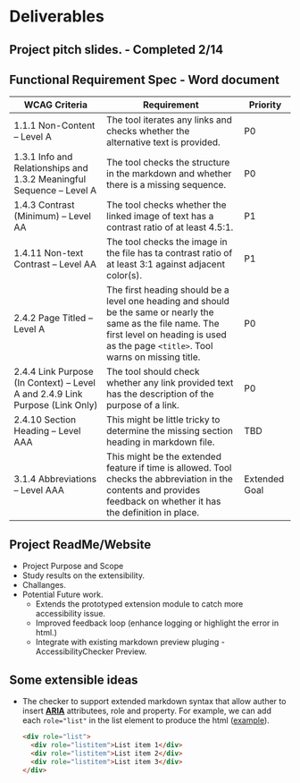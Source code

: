 # Deliverables
## Project pitch slides. - Completed 2/14
## Functional Requirement Spec - Word document
  |WCAG Criteria| Requirement | Priority |
  |-|-|-|
  |1.1.1 Non-Content – Level A|  The tool iterates any links and checks whether the alternative text is provided.| P0 |
  |1.3.1 Info and Relationships and 1.3.2 Meaningful Sequence – Level A|The tool checks the structure in the markdown and whether there is a missing sequence.| P0 |
  |1.4.3 Contrast (Minimum) – Level AA|The tool checks whether the linked image of text has a contrast ratio of at least 4.5:1.|P1|
  |1.4.11 Non-text Contrast – Level AA|The tool checks the image in the file has ta contrast ratio of at least 3:1 against adjacent color(s).|P1|
  |2.4.2 Page Titled – Level A | The first heading should be a level one heading and should be the same or nearly the same as the file name. The first level on heading is used as the page `<title>`. Tool warns on missing title.| P0 |
  |2.4.4 Link Purpose (In Context) – Level A and 2.4.9 Link Purpose (Link Only)|The tool should check whether any link provided text has the description of the purpose of a link.| P0 |
  |2.4.10 Section Heading – Level AAA| This might be little tricky to determine the missing section heading in markdown file. |TBD|
  |3.1.4 Abbreviations – Level AAA |This might be the extended feature if time is allowed. Tool checks the abbreviation in the contents and provides feedback on whether it has the definition in place. |Extended Goal|

## Project ReadMe/Website
  - Project Purpose and Scope
  - Study results on the extensibility.
  - Challanges.
  - Potential Future work.
    - Extends the prototyped extension module to catch more accessibility issue.
    - Improved feedback loop (enhance logging or highlight the error in html.)
    - Integrate with existing markdown preview pluging - AccessibilityChecker Preview.

## Some extensible ideas
- The checker to support extended markdown syntax that allow auther to insert **[ARIA](https://developer.mozilla.org/en-US/docs/Web/Accessibility/ARIA)** attributees, role and property. For example, we can add each `role="list"` in the list element to produce the html ([example](https://developer.mozilla.org/en-US/docs/Web/Accessibility/ARIA/Roles/list_role)).
  ```html
  <div role="list">
    <div role="listitem">List item 1</div>
    <div role="listitem">List item 2</div>
    <div role="listitem">List item 3</div>
  </div>
  ```
